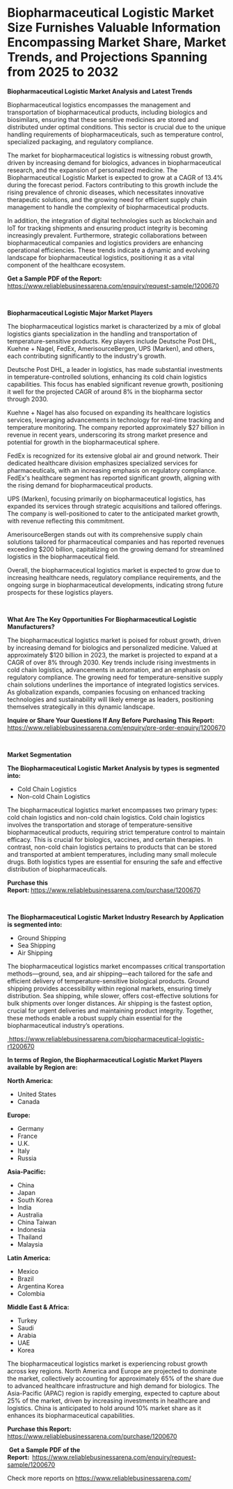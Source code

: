 <p><h1>Biopharmaceutical Logistic Market Size Furnishes Valuable Information Encompassing Market Share, Market Trends, and Projections Spanning from 2025 to 2032</h1></p><p><strong>Biopharmaceutical Logistic Market Analysis and Latest Trends</strong></p>
<p><p>Biopharmaceutical logistics encompasses the management and transportation of biopharmaceutical products, including biologics and biosimilars, ensuring that these sensitive medicines are stored and distributed under optimal conditions. This sector is crucial due to the unique handling requirements of biopharmaceuticals, such as temperature control, specialized packaging, and regulatory compliance.</p><p>The market for biopharmaceutical logistics is witnessing robust growth, driven by increasing demand for biologics, advances in biopharmaceutical research, and the expansion of personalized medicine. The Biopharmaceutical Logistic Market is expected to grow at a CAGR of 13.4% during the forecast period. Factors contributing to this growth include the rising prevalence of chronic diseases, which necessitates innovative therapeutic solutions, and the growing need for efficient supply chain management to handle the complexity of biopharmaceutical products.</p><p>In addition, the integration of digital technologies such as blockchain and IoT for tracking shipments and ensuring product integrity is becoming increasingly prevalent. Furthermore, strategic collaborations between biopharmaceutical companies and logistics providers are enhancing operational efficiencies. These trends indicate a dynamic and evolving landscape for biopharmaceutical logistics, positioning it as a vital component of the healthcare ecosystem.</p></p>
<p><strong>Get a Sample PDF of the Report:&nbsp;</strong> <a href="https://www.reliablebusinessarena.com/enquiry/request-sample/1200670?utm_campaign=3222&utm_medium=2&utm_source=Github&utm_content=ia&utm_term=11032025&utm_id=biopharmaceutical-logistic">https://www.reliablebusinessarena.com/enquiry/request-sample/1200670</a></p>
<p>&nbsp;</p>
<p><strong>Biopharmaceutical Logistic Major Market Players</strong></p>
<p><p>The biopharmaceutical logistics market is characterized by a mix of global logistics giants specialization in the handling and transportation of temperature-sensitive products. Key players include Deutsche Post DHL, Kuehne + Nagel, FedEx, AmerisourceBergen, UPS (Marken), and others, each contributing significantly to the industry's growth.</p><p>Deutsche Post DHL, a leader in logistics, has made substantial investments in temperature-controlled solutions, enhancing its cold chain logistics capabilities. This focus has enabled significant revenue growth, positioning it well for the projected CAGR of around 8% in the biopharma sector through 2030.</p><p>Kuehne + Nagel has also focused on expanding its healthcare logistics services, leveraging advancements in technology for real-time tracking and temperature monitoring. The company reported approximately $27 billion in revenue in recent years, underscoring its strong market presence and potential for growth in the biopharmaceutical sphere.</p><p>FedEx is recognized for its extensive global air and ground network. Their dedicated healthcare division emphasizes specialized services for pharmaceuticals, with an increasing emphasis on regulatory compliance. FedEx's healthcare segment has reported significant growth, aligning with the rising demand for biopharmaceutical products.</p><p>UPS (Marken), focusing primarily on biopharmaceutical logistics, has expanded its services through strategic acquisitions and tailored offerings. The company is well-positioned to cater to the anticipated market growth, with revenue reflecting this commitment.</p><p>AmerisourceBergen stands out with its comprehensive supply chain solutions tailored for pharmaceutical companies and has reported revenues exceeding $200 billion, capitalizing on the growing demand for streamlined logistics in the biopharmaceutical field.</p><p>Overall, the biopharmaceutical logistics market is expected to grow due to increasing healthcare needs, regulatory compliance requirements, and the ongoing surge in biopharmaceutical developments, indicating strong future prospects for these logistics players.</p></p>
<p>&nbsp;</p>
<p><strong>What Are The Key Opportunities For Biopharmaceutical Logistic Manufacturers?</strong></p>
<p><p>The biopharmaceutical logistics market is poised for robust growth, driven by increasing demand for biologics and personalized medicine. Valued at approximately $120 billion in 2023, the market is projected to expand at a CAGR of over 8% through 2030. Key trends include rising investments in cold chain logistics, advancements in automation, and an emphasis on regulatory compliance. The growing need for temperature-sensitive supply chain solutions underlines the importance of integrated logistics services. As globalization expands, companies focusing on enhanced tracking technologies and sustainability will likely emerge as leaders, positioning themselves strategically in this dynamic landscape.</p></p>
<p><strong>Inquire or Share Your Questions If Any Before Purchasing This Report:</strong> <a href="https://www.reliablebusinessarena.com/enquiry/pre-order-enquiry/1200670?utm_campaign=3222&utm_medium=2&utm_source=Github&utm_content=ia&utm_term=11032025&utm_id=biopharmaceutical-logistic">https://www.reliablebusinessarena.com/enquiry/pre-order-enquiry/1200670</a></p>
<p>&nbsp;</p>
<p><strong>Market Segmentation</strong></p>
<p><strong>The Biopharmaceutical Logistic Market Analysis by types is segmented into:</strong></p>
<p><ul><li>Cold Chain Logistics</li><li>Non-cold Chain Logistics</li></ul></p>
<p><p>The biopharmaceutical logistics market encompasses two primary types: cold chain logistics and non-cold chain logistics. Cold chain logistics involves the transportation and storage of temperature-sensitive biopharmaceutical products, requiring strict temperature control to maintain efficacy. This is crucial for biologics, vaccines, and certain therapies. In contrast, non-cold chain logistics pertains to products that can be stored and transported at ambient temperatures, including many small molecule drugs. Both logistics types are essential for ensuring the safe and effective distribution of biopharmaceuticals.</p></p>
<p><strong>Purchase this Report:&nbsp;</strong><a href="https://www.reliablebusinessarena.com/purchase/1200670?utm_campaign=3222&utm_medium=2&utm_source=Github&utm_content=ia&utm_term=11032025&utm_id=biopharmaceutical-logistic">https://www.reliablebusinessarena.com/purchase/1200670</a></p>
<p>&nbsp;</p>
<p><strong>The Biopharmaceutical Logistic Market Industry Research by Application is segmented into:</strong></p>
<p><ul><li>Ground Shipping</li><li>Sea Shipping</li><li>Air Shipping</li></ul></p>
<p><p>The biopharmaceutical logistics market encompasses critical transportation methods—ground, sea, and air shipping—each tailored for the safe and efficient delivery of temperature-sensitive biological products. Ground shipping provides accessibility within regional markets, ensuring timely distribution. Sea shipping, while slower, offers cost-effective solutions for bulk shipments over longer distances. Air shipping is the fastest option, crucial for urgent deliveries and maintaining product integrity. Together, these methods enable a robust supply chain essential for the biopharmaceutical industry’s operations.</p></p>
<p><a href="https://www.reliablebusinessarena.com/biopharmaceutical-logistic-r1200670?utm_campaign=3222&utm_medium=2&utm_source=Github&utm_content=ia&utm_term=11032025&utm_id=biopharmaceutical-logistic">&nbsp;https://www.reliablebusinessarena.com/biopharmaceutical-logistic-r1200670</a></p>
<p><strong>In terms of Region, the Biopharmaceutical Logistic Market Players available by Region are:</strong></p>
<p>
    <p> <strong> North America: </strong>
        <ul>
            <li>United States</li>
            <li>Canada</li>
        </ul>
        </p> 
    <p> <strong> Europe: </strong>
        <ul>
            <li>Germany</li>
            <li>France</li>
            <li>U.K.</li>
            <li>Italy</li>
            <li>Russia</li>
        </ul>
        </p> 
    <p> <strong> Asia-Pacific: </strong>
        <ul>
            <li>China</li>
            <li>Japan</li>
            <li>South Korea</li>
            <li>India</li>
            <li>Australia</li>
            <li>China Taiwan</li>
            <li>Indonesia</li>
            <li>Thailand</li>
            <li>Malaysia</li>
        </ul>
        </p> 
    <p> <strong> Latin America: </strong>
        <ul>
            <li>Mexico</li>
            <li>Brazil</li>
            <li>Argentina Korea</li>
            <li>Colombia</li>
        </ul>
        </p> 
    <p> <strong> Middle East & Africa: </strong>
        <ul>
            <li>Turkey</li>
            <li>Saudi</li>
            <li>Arabia</li>
            <li>UAE</li>
            <li>Korea</li>
        </ul>
    </p>
    </p>
<p><p>The biopharmaceutical logistics market is experiencing robust growth across key regions. North America and Europe are projected to dominate the market, collectively accounting for approximately 65% of the share due to advanced healthcare infrastructure and high demand for biologics. The Asia-Pacific (APAC) region is rapidly emerging, expected to capture about 25% of the market, driven by increasing investments in healthcare and logistics. China is anticipated to hold around 10% market share as it enhances its biopharmaceutical capabilities.</p></p>
<p><strong>Purchase this Report: </strong><a href="https://www.reliablebusinessarena.com/purchase/1200670?utm_campaign=3222&utm_medium=2&utm_source=Github&utm_content=ia&utm_term=11032025&utm_id=biopharmaceutical-logistic">https://www.reliablebusinessarena.com/purchase/1200670</a></p>
<p>&nbsp;<strong>Get a Sample PDF of the Report:&nbsp;&nbsp;</strong><a href="https://www.reliablebusinessarena.com/enquiry/request-sample/1200670?utm_campaign=3222&utm_medium=2&utm_source=Github&utm_content=ia&utm_term=11032025&utm_id=biopharmaceutical-logistic">https://www.reliablebusinessarena.com/enquiry/request-sample/1200670</a></p>
<p><strong></strong></p>
<p>Check more reports on <a href="https://www.reliablebusinessarena.com/?utm_campaign=3222&utm_medium=2&utm_source=Github&utm_content=ia&utm_term=11032025&utm_id=biopharmaceutical-logistic">https://www.reliablebusinessarena.com/</a></p>
